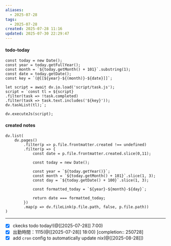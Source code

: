 ```yaml
---
aliases:
  - 2025-07-28
tags:
  - 2025-07-28
created: 2025-07-28 11:16
updated: 2025-07-30 22:29:47
---
```


#### todo-today

```dataviewjs
const today = new Date();
const year = today.getFullYear();
const month = `${today.getMonth() + 101}`.substring(1);
const date = today.getDate();
const key = `(@[[${year}-${(month)}-${date}]]`;

let script = await dv.io.load('script/task.js');
script = `const tl = ${script}
.filter(task => !task.completed)
.filter(task => task.text.includes('${key}'));
dv.taskList(tl);`;

dv.executeJs(script);
```

#### created notes

```dataviewjs
dv.list(
	dv.pages()
		.filter(p => p.file.frontmatter.created !== undefined)
		.filter(p => {
			const date = p.file.frontmatter.created.slice(0,11);

			const today = new Date();

			const year = `${today.getYear()}`;
			const month = `${today.getMonth() + 101}`.slice(1, 3);
			const day = `${today.getDate() + 100}`.slice(1, 3);

			const formatted_today = `${year}-${month}-${day}`;

			return date === formatted_today;
		})
		.map(p => dv.fileLink(p.file.path, false, p.file.path))
)
```

---

- [x] ckecks todo today!(@[[2025-07-28]] 7:00)
- [x] 出勤時間：1115(@[[2025-07-28]] 18:00) [completion:: 250728]
- [x] add `cron` config to automatically update nix(@[[2025-08-28]])
